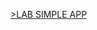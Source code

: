 
<a href="https://docs.google.com/document/d/11QJaTY8yUdWu_sos9-qtWLE4T44zN69X2-mTAb4XZTI/edit?tab=t.0">>LAB SIMPLE APP</a>

